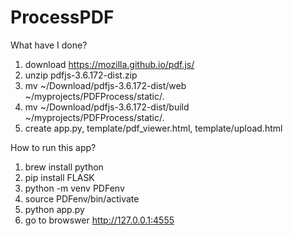 # ProcessPDF


What have I done?
1. download https://mozilla.github.io/pdf.js/
2. unzip pdfjs-3.6.172-dist.zip
3. mv ~/Download/pdfjs-3.6.172-dist/web ~/myprojects/PDFProcess/static/.
4. mv ~/Download/pdfjs-3.6.172-dist/build ~/myprojects/PDFProcess/static/.
5. create app.py, template/pdf_viewer.html, template/upload.html


How to run this app?
1. brew install python
2. pip install FLASK
3. python -m venv PDFenv
4. source PDFenv/bin/activate
5. python app.py
6. go to browswer http://127.0.0.1:4555
